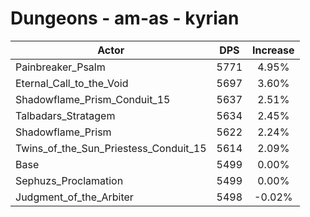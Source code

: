 # Dungeons - am-as - kyrian
| Actor | DPS | Increase |
|---|:---:|:---:|
|Painbreaker_Psalm|5771|4.95%|
|Eternal_Call_to_the_Void|5697|3.60%|
|Shadowflame_Prism_Conduit_15|5637|2.51%|
|Talbadars_Stratagem|5634|2.45%|
|Shadowflame_Prism|5622|2.24%|
|Twins_of_the_Sun_Priestess_Conduit_15|5614|2.09%|
|Base|5499|0.00%|
|Sephuzs_Proclamation|5499|0.00%|
|Judgment_of_the_Arbiter|5498|-0.02%|
